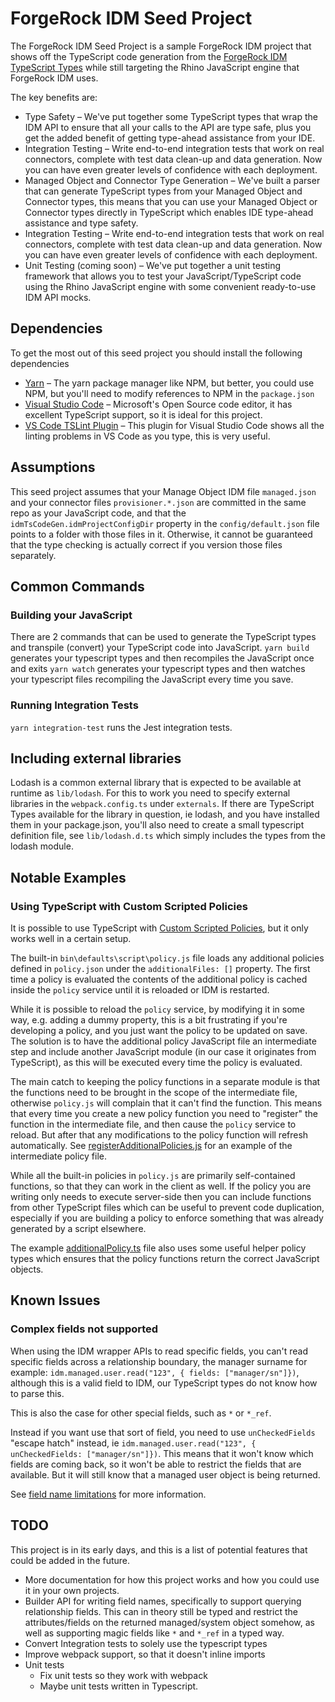 # ForgeRock IDM Seed Project

The ForgeRock IDM Seed Project is a sample ForgeRock IDM project that shows off the TypeScript code generation from the [ForgeRock IDM TypeScript Types](https://github.com/agiledigital/idm-ts-types) while still targeting the Rhino JavaScript engine that ForgeRock IDM uses.

The key benefits are:
* Type Safety – We've put together some TypeScript types that wrap the IDM API to ensure that all your calls to the API are type safe, plus you get the added benefit of getting type-ahead assistance from your IDE.
* Integration Testing – Write end-to-end integration tests that work on real connectors, complete with test data clean-up and data generation.  Now you can have even greater levels of confidence with each deployment. 
* Managed Object and Connector Type Generation – We've built a parser that can generate TypeScript types from your Managed Object and Connector types, this means that you can use your Managed Object or Connector types directly in TypeScript which enables IDE type-ahead assistance and type safety.
* Integration Testing – Write end-to-end integration tests that work on real connectors, complete with test data clean-up and data generation.  Now you can have even greater levels of confidence with each deployment. 
* Unit Testing (coming soon) – We've put together a unit testing framework that allows you to test your JavaScript/TypeScript code using the Rhino JavaScript engine with some convenient ready-to-use IDM API mocks.

## Dependencies
To get the most out of this seed project you should install the following dependencies

* [Yarn](https://yarnpkg.com) – The yarn package manager like NPM, but better, you could use NPM, but you'll need to modify references to NPM in the `package.json`
* [Visual Studio Code](https://code.visualstudio.com) – Microsoft's Open Source code editor, it has excellent TypeScript support, so it is ideal for this project.
* [VS Code TSLint Plugin](https://marketplace.visualstudio.com/items?itemName=ms-vscode.vscode-typescript-tslint-plugin) – This plugin for Visual Studio Code shows all the linting problems in VS Code as you type, this is very useful.

## Assumptions
This seed project assumes that your Manage Object IDM file `managed.json` and your connector files `provisioner.*.json` are committed in the same repo as your JavaScript code, and that the `idmTsCodeGen.idmProjectConfigDir` property in the `config/default.json` file points to a folder with those files in it.  Otherwise, it cannot be guaranteed that the type checking is actually correct if you version those files separately.

## Common Commands
### Building your JavaScript
There are 2 commands that can be used to generate the TypeScript types and transpile (convert) your TypeScript code into JavaScript.
`yarn build` generates your typescript types and then recompiles the JavaScript once and exits
`yarn watch` generates your typescript types and then watches your typescript files recompiling the JavaScript every time you save.

### Running Integration Tests
`yarn integration-test` runs the Jest integration tests.

## Including external libraries
Lodash is a common external library that is expected to be available at runtime as `lib/lodash`. For this to work you need to specify external libraries in the `webpack.config.ts` under `externals`. If there are TypeScript Types available for the library in question, ie lodash, and you have installed them in your package.json, you'll also need to create a small typescript definition file, see `lib/lodash.d.ts` which simply includes the types from the lodash module.

## Notable Examples

### Using TypeScript with Custom Scripted Policies

It is possible to use TypeScript with [Custom Scripted Policies](https://backstage.forgerock.com/docs/idm/7.2/objects-guide/extending-policies.html#custom-scripted-policies), but it only works well in a certain setup.

The built-in `bin\defaults\script\policy.js` file loads any additional policies defined in `policy.json` under the `additionalFiles: []` property. The first time a policy is evaluated the contents of the additional policy is cached inside the `policy` service until it is reloaded or IDM is restarted.

While it is possible to reload the `policy` service, by modifying it in some way, e.g. adding a dummy property, this is a bit frustrating if you're developing a policy, and you just want the policy to be updated on save. The solution is to have the additional policy JavaScript file an intermediate step and include another JavaScript module (in our case it originates from TypeScript), as this will be executed every time the policy is evaluated.

The main catch to keeping the policy functions in a separate module is that the functions need to be brought in the scope of the intermediate file, otherwise `policy.js` will complain that it can't find the function. This means that every time you create a new policy function you need to "register" the function in the intermediate file, and then cause the `policy` service to reload. But after that any modifications to the policy function will refresh automatically. See [registerAdditionalPolicies.js](project/script/registerAdditionalPolicies.js) for an example of the intermediate policy file.

While all the built-in policies in `policy.js` are primarily self-contained functions, so that they can work in the client as well. If the policy you are writing only needs to execute server-side then you can include functions from other TypeScript files which can be useful to prevent code duplication, especially if you are building a policy to enforce something that was already generated by a script elsewhere.

The example [additionalPolicy.ts](src/additionalPolicy.ts) file also uses some useful helper policy types which ensures that the policy functions return the correct JavaScript objects.

## Known Issues

### Complex fields not supported

When using the IDM wrapper APIs to read specific fields, you can't read specific fields across a relationship boundary, the manager surname for example: `idm.managed.user.read("123", { fields: ["manager/sn"]})`, although this is a valid field to IDM, our TypeScript types do not know how to parse this.

This is also the case for other special fields, such as `*` or `*_ref`.

Instead if you want use that sort of field, you need to use `unCheckedFields` "escape hatch" instead, ie `idm.managed.user.read("123", { unCheckedFields: ["manager/sn"]})`.
This means that it won't know which fields are coming back, so it won't be able to restrict the fields that are available. But it will still know that a managed user object is being returned.

See [field name limitations](https://github.com/agiledigital/idm-ts-types#field-name-limitations) for more information.

## TODO
This project is in its early days, and this is a list of potential features that could be added in the future.
* More documentation for how this project works and how you could use it in your own projects.
* Builder API for writing field names, specifically to support querying relationship fields. This can in theory still be typed and restrict the attributes/fields on the returned managed/system object somehow, as well as supporting magic fields like `*` and `*_ref` in a typed way.
* Convert Integration tests to solely use the typescript types
* Improve webpack support, so that it doesn't inline imports
* Unit tests
    * Fix unit tests so they work with webpack
    * Maybe unit tests written in Typescript.
